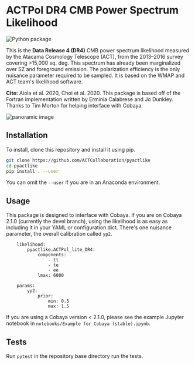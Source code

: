 # ACTPol DR4 CMB Power Spectrum Likelihood

![Python package](https://github.com/ACTCollaboration/pyactlike/workflows/Python%20package/badge.svg)

This is the **Data Release 4 (DR4)** CMB power spectrum likelihood measured by the Atacama Cosmology Telescope (ACT), from the 2013–2016 survey covering >15,000 sq. deg. This spectrum has already been marginalized over SZ and foreground emission. The polarization efficiency is the only nuisance parameter required to be sampled. It is based on the WMAP and ACT team's likelihood software.

**Cite:** Aiola et al. 2020, Choi et al. 2020. This package is based off of the Fortran implementation written by Erminia Calabrese and Jo Dunkley. Thanks to Tim Morton for helping interface with Cobaya.

<img src="https://act.princeton.edu/sites/act/files/styles/panopoly_image_original/public/media/angelapano.jpg" 
alt="panoramic image"/></a>

## Installation
To install, clone this repository and install it using pip.
```bash
git clone https://github.com/ACTCollaboration/pyactlike
cd pyactlike
pip install . --user
```

You can omit the `--user` if you are in an Anaconda environment. 

## Usage

This package is designed to interface with Cobaya. If you are on Cobaya 2.1.0 (currently the devel branch), using the likelihood is as easy as including it in your YAML or configuration dict. There's one nuisance parameter, the overall calibration called `yp2`.

```
    likelihood:
        pyactlike.ACTPol_lite_DR4:
            components: 
                - tt
                - te
                - ee
            lmax: 6000
    
    params:   
        yp2:
            prior:
                min: 0.5
                max: 1.5     
```

If you are using a Cobaya version &lt; 2.1.0, please see the example Jupyter notebook in
`notebooks/Example for Cobaya (stable).ipynb`.

## Tests
Run `pytest` in the repository base directory run the tests.
